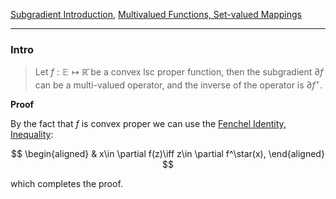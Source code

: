 [Subgradient Introduction](../Non-Smooth%20Calculus/Subgradient%20Introduction.md), [Multivalued Functions, Set-valued Mappings](Multivalued%20Functions,%20Set-valued%20Mappings.md)


---
### **Intro**

> Let $f:\mathbb E \mapsto \mathbb{\bar R}$ be a convex lsc proper function, then the subgradient $\partial f$ can be a multi-valued operator, and the inverse of the operator is $\partial f^\star$. 

**Proof**

By the fact that $f$ is convex proper we can use the [Fenchel Identity, Inequality](../Duality/Fenchel%20Identity,%20Inequality.md): 

$$
\begin{aligned}
    & x\in \partial f(z)\iff 
    z\in \partial f^\star(x), 
\end{aligned}
$$

which completes the proof.  
